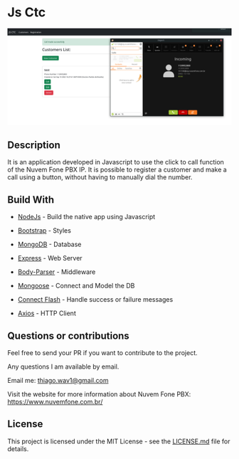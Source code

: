 # Js Ctc

![Preview-Screens](https://github.com/thiagomedeiros11/jsctc/blob/main/screen.png)

## Description

It is an application developed in Javascript to use the click to call function of the Nuvem Fone PBX IP. It is possible to register a customer and make a call using a button, without having to manually dial the number.

## Build With

- [NodeJs](https://github.com/nodejs) - Build the native app using Javascript

- [Bootstrap](https://github.com/twbs/bootstrap) - Styles

- [MongoDB](https://github.com/mongodb/mongo) - Database

- [Express](https://github.com/expressjs/express) - Web Server

- [Body-Parser](https://github.com/expressjs/body-parser) - Middleware

- [Mongoose](https://github.com/Automattic/mongoose) - Connect and Model the DB

- [Connect Flash](https://github.com/jaredhanson/connect-flash) - Handle success or failure messages

- [Axios](https://github.com/axios/axios) - HTTP Client

## Questions or contributions

Feel free to send your PR if you want to contribute to the project.

Any questions I am available by email.

Email me: thiago.wav1@gmail.com

Visit the website for more information about Nuvem Fone PBX: https://www.nuvemfone.com.br/

## License
This project is licensed under the MIT License - see the [LICENSE.md](https://github.com/thiagomedeiros11/jsctc/blob/main/LICENSE) file for details.
